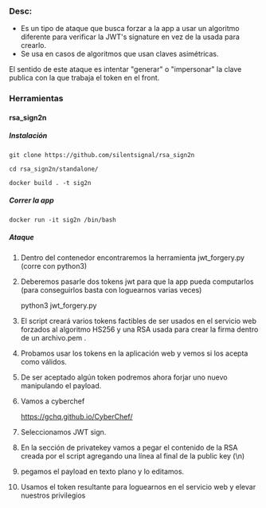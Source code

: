 ### Desc:

- Es un tipo de ataque que busca forzar a la app a usar un algoritmo diferente para verificar la JWT's signature en vez de la usada para crearlo.
- Se usa en casos de algoritmos que usan claves asimétricas.

El sentido de este ataque es intentar "generar" o "impersonar" la clave publica con la que trabaja el token en el front.

### Herramientas

#### rsa_sign2n
##### Instalación

    git clone https://github.com/silentsignal/rsa_sign2n
    
    cd rsa_sign2n/standalone/
    
    docker build . -t sig2n

##### Correr la app

    docker run -it sig2n /bin/bash

##### Ataque

1. Dentro del contenedor encontraremos la herramienta jwt_forgery.py (corre con python3)
2. Deberemos pasarle dos tokens jwt para que la app pueda computarlos (para conseguirlos basta con loguearnos varias veces)

    python3 jwt_forgery.py <JWT1> <JWT2>

3. El script creará varios tokens factibles de ser usados en el servicio web forzados al algoritmo HS256 y una RSA usada para crear la firma dentro de un archivo.pem .
4. Probamos usar los tokens en la aplicación web y vemos si los acepta como válidos.
5. De ser aceptado algún token podremos ahora forjar uno nuevo manipulando el payload.
6. Vamos a cyberchef
   
    https://gchq.github.io/CyberChef/
   
7. Seleccionamos JWT sign.
8. En la sección de privatekey vamos a pegar el contenido de la RSA creada por el script agregando una línea al final de la public key (\n)
9. pegamos el payload en texto plano y lo editamos.
10. Usamos el token resultante para loguearnos en el servicio web y elevar nuestros privilegios

